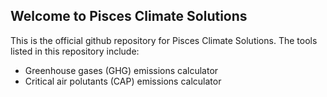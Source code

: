 ## Welcome to Pisces Climate Solutions

This is the official github repository for Pisces Climate Solutions. The tools listed in this repository include:
- Greenhouse gases (GHG) emissions calculator
- Critical air polutants (CAP) emissions calculator

<!--
**PiscesClimate/PiscesClimate** is a ✨ _special_ ✨ repository because its `README.md` (this file) appears on your GitHub profile.

Here are some ideas to get you started:

- 🔭 I’m currently working on ...
- 🌱 I’m currently learning ...
- 👯 I’m looking to collaborate on ...
- 🤔 I’m looking for help with ...
- 💬 Ask me about ...
- 📫 How to reach me: ...
- 😄 Pronouns: ...
- ⚡ Fun fact: ...
-->
